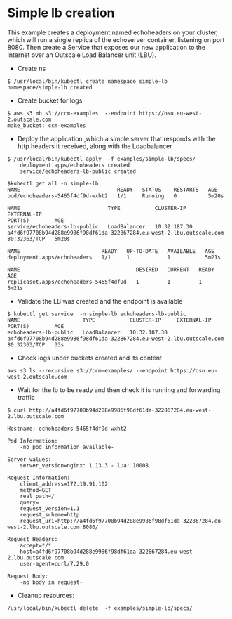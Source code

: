 # Simple lb creation
 
This example creates a deployment named echoheaders on your cluster, which will run a single replica 
of the echoserver container, listening on port 8080.
Then create a Service that exposes our new application to the Internet over an Outscale Load Balancer unit (LBU).

- Create ns

```
$ /usr/local/bin/kubectl create namespace simple-lb
namespace/simple-lb created
```

- Create bucket for logs 
```
$ aws s3 mb s3://ccm-examples  --endpoint https://osu.eu-west-2.outscale.com
make_bucket: ccm-examples
```

- Deploy the application ,which a simple server that responds with the http headers it received, along with the Loadbalancer

```
$ /usr/local/bin/kubectl apply  -f examples/simple-lb/specs/
	deployment.apps/echoheaders created
	service/echoheaders-lb-public created
	
$kubectl get all -n simple-lb
NAME                               READY   STATUS    RESTARTS   AGE
pod/echoheaders-5465f4df9d-wxht2   1/1     Running   0          5m20s

NAME                            TYPE           CLUSTER-IP     EXTERNAL-IP                                                             PORT(S)        AGE
service/echoheaders-lb-public   LoadBalancer   10.32.187.30   a4fd6f97708b94d288e9986f98df61da-322867284.eu-west-2.lbu.outscale.com   80:32363/TCP   5m20s

NAME                          READY   UP-TO-DATE   AVAILABLE   AGE
deployment.apps/echoheaders   1/1     1            1           5m21s

NAME                                     DESIRED   CURRENT   READY   AGE
replicaset.apps/echoheaders-5465f4df9d   1         1         1       5m21s
```

- Validate the LB was created and the endpoint is available

```	
$ kubectl get service  -n simple-lb echoheaders-lb-public
NAME                    TYPE           CLUSTER-IP     EXTERNAL-IP                                                             PORT(S)        AGE
echoheaders-lb-public   LoadBalancer   10.32.187.30   a4fd6f97708b94d288e9986f98df61da-322867284.eu-west-2.lbu.outscale.com   80:32363/TCP   33s
```
- Check logs under  buckets created  and its content
```
aws s3 ls --recursive s3://ccm-examples/ --endpoint https://osu.eu-west-2.outscale.com

```
- Wait for the lb to be ready  and then check it is running and forwarding traffic

```		
$ curl http://a4fd6f97708b94d288e9986f98df61da-322867284.eu-west-2.lbu.outscale.com

Hostname: echoheaders-5465f4df9d-wxht2

Pod Information:
	-no pod information available-

Server values:
	server_version=nginx: 1.13.3 - lua: 10008

Request Information:
	client_address=172.19.91.102
	method=GET
	real path=/
	query=
	request_version=1.1
	request_scheme=http
	request_uri=http://a4fd6f97708b94d288e9986f98df61da-322867284.eu-west-2.lbu.outscale.com:8080/

Request Headers:
	accept=*/*
	host=a4fd6f97708b94d288e9986f98df61da-322867284.eu-west-2.lbu.outscale.com
	user-agent=curl/7.29.0

Request Body:
	-no body in request-
```

- Cleanup resources:

```
/usr/local/bin/kubectl delete  -f examples/simple-lb/specs/
```



